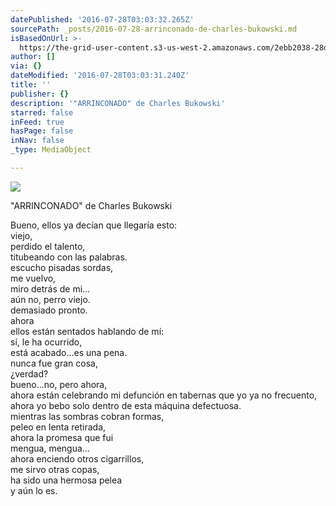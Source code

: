 ```yaml
---
datePublished: '2016-07-28T03:03:32.265Z'
sourcePath: _posts/2016-07-28-arrinconado-de-charles-bukowski.md
isBasedOnUrl: >-
  https://the-grid-user-content.s3-us-west-2.amazonaws.com/2ebb2038-28d3-486c-b48f-84893d696abd.jpg
author: []
via: {}
dateModified: '2016-07-28T03:03:31.240Z'
title: ''
publisher: {}
description: '"ARRINCONADO" de Charles Bukowski'
starred: false
inFeed: true
hasPage: false
inNav: false
_type: MediaObject

---
```

![](https://the-grid-user-content.s3-us-west-2.amazonaws.com/2ebb2038-28d3-486c-b48f-84893d696abd.jpg)

"ARRINCONADO" de Charles Bukowski

Bueno, ellos ya decían que llegaría esto:  
viejo,  
perdido el talento,  
titubeando con las palabras.  
escucho pisadas sordas,  
me vuelvo,  
miro detrás de mi...  
aún no, perro viejo.  
demasiado pronto.  
ahora  
ellos están sentados hablando de mí:  
sí, le ha ocurrido,  
está acabado...es una pena.  
nunca fue gran cosa,  
¿verdad?  
bueno...no, pero ahora,  
ahora están celebrando mi defunción en tabernas que yo ya no frecuento,  
ahora yo bebo solo dentro de esta máquina defectuosa.  
mientras las sombras cobran formas,  
peleo en lenta retirada,  
ahora la promesa que fui  
mengua, mengua...  
ahora enciendo otros cigarrillos,  
me sirvo otras copas,  
ha sido una hermosa pelea  
y aún lo es.